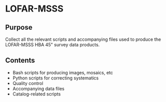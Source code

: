 # LOFAR-MSSS
## Purpose
Collect all the relevant scripts and accompanying files used to produce the LOFAR-MSSS HBA 45" survey data products.
## Contents
- Bash scripts for producing images, mosaics, etc
- Python scripts for correcting systematics
- Quality control
- Accompanying data files
- Catalog-related scripts
